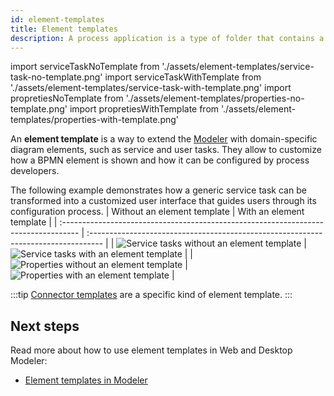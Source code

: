 ```yaml
---
id: element-templates
title: Element templates
description: A process application is a type of folder that contains a set of related files you can work on and deploy as a single bundle.
---
```

import serviceTaskNoTemplate from './assets/element-templates/service-task-no-template.png'
import serviceTaskWithTemplate from './assets/element-templates/service-task-with-template.png'
import propretiesNoTemplate from './assets/element-templates/properties-no-template.png'
import propretiesWithTemplate from './assets/element-templates/properties-with-template.png'

An **element template** is a way to extend the [Modeler](../modeler/about-modeler.md) with domain-specific diagram elements, such as service and user tasks. They allow to customize how a BPMN element is shown and how it can be configured by process developers.

The following example demonstrates how a generic service task can be transformed into a customized user interface that guides users through its configuration process.
| Without an element template                                                         | With an element template                                                           |
| :---------------------------------------------------------------------------------- | :--------------------------------------------------------------------------------- | 
| <img src={serviceTaskNoTemplate} alt="Service tasks without an element template" /> | <img src={serviceTaskWithTemplate} alt="Service tasks with an element template" /> | 
| <img src={propretiesNoTemplate} alt="Properties without an element template" />     | <img src={propretiesWithTemplate} alt="Properties with an element template" />     |  


:::tip
[Connector templates](../connectors/custom-built-connectors/connector-templates.md) are a specific kind of element template.
:::

## Next steps

Read more about how to use element templates in Web and Desktop Modeler:

- [Element templates in Modeler](/components/modeler/web-modeler/element-templates/)